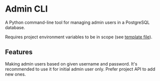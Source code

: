 # Admin CLI

A Python command-line tool for managing admin users
in a PostgreSQL database.

Requires project environment variables to be in scope
(see [template file](../../.env.template)).

## Features

Making admin users based on given username and password.
It's recommended to use it for initial admin user only.
Prefer project API to add new ones.